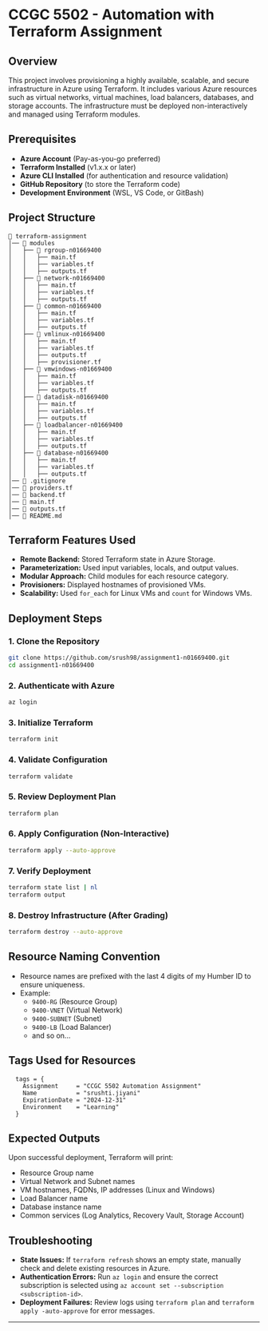 # CCGC 5502 - Automation with Terraform Assignment

## **Overview**

This project involves provisioning a highly available, scalable, and secure infrastructure in Azure using Terraform. It includes various Azure resources such as virtual networks, virtual machines, load balancers, databases, and storage accounts. The infrastructure must be deployed non-interactively and managed using Terraform modules.

## **Prerequisites**

- **Azure Account** (Pay-as-you-go preferred)
- **Terraform Installed** (v1.x.x or later)
- **Azure CLI Installed** (for authentication and resource validation)
- **GitHub Repository** (to store the Terraform code)
- **Development Environment** (WSL, VS Code, or GitBash)

## **Project Structure**

```
📁 terraform-assignment
│── 📂 modules
│   ├── 📂 rgroup-n01669400
│   │   ├── main.tf
│   │   ├── variables.tf
│   │   ├── outputs.tf
│   ├── 📂 network-n01669400
│   │   ├── main.tf
│   │   ├── variables.tf
│   │   ├── outputs.tf
│   ├── 📂 common-n01669400
│   │   ├── main.tf
│   │   ├── variables.tf
│   │   ├── outputs.tf
│   ├── 📂 vmlinux-n01669400
│   │   ├── main.tf
│   │   ├── variables.tf
│   │   ├── outputs.tf
│   │   ├── provisioner.tf
│   ├── 📂 vmwindows-n01669400
│   │   ├── main.tf
│   │   ├── variables.tf
│   │   ├── outputs.tf
│   ├── 📂 datadisk-n01669400
│   │   ├── main.tf
│   │   ├── variables.tf
│   │   ├── outputs.tf
│   ├── 📂 loadbalancer-n01669400
│   │   ├── main.tf
│   │   ├── variables.tf
│   │   ├── outputs.tf
│   ├── 📂 database-n01669400
│   │   ├── main.tf
│   │   ├── variables.tf
│   │   ├── outputs.tf
│── 📄 .gitignore
│── 📄 providers.tf
│── 📄 backend.tf
│── 📄 main.tf
│── 📄 outputs.tf
│── 📄 README.md
```

## **Terraform Features Used**

- **Remote Backend:** Stored Terraform state in Azure Storage.
- **Parameterization:** Used input variables, locals, and output values.
- **Modular Approach:** Child modules for each resource category.
- **Provisioners:** Displayed hostnames of provisioned VMs.
- **Scalability:** Used `for_each` for Linux VMs and `count` for Windows VMs.

## **Deployment Steps**

### **1. Clone the Repository**

```bash
git clone https://github.com/srush98/assignment1-n01669400.git
cd assignment1-n01669400
```

### **2. Authenticate with Azure**

```bash
az login
```

### **3. Initialize Terraform**

```bash
terraform init
```

### **4. Validate Configuration**

```bash
terraform validate
```

### **5. Review Deployment Plan**

```bash
terraform plan
```

### **6. Apply Configuration (Non-Interactive)**

```bash
terraform apply --auto-approve
```

### **7. Verify Deployment**

```bash
terraform state list | nl
terraform output
```

### **8. Destroy Infrastructure (After Grading)**

```bash
terraform destroy --auto-approve
```

## **Resource Naming Convention**

- Resource names are prefixed with the last 4 digits of my Humber ID to ensure uniqueness.
- Example:
  - `9400-RG` (Resource Group)
  - `9400-VNET` (Virtual Network)
  - `9400-SUBNET` (Subnet)
  - `9400-LB` (Load Balancer)
  - and so on...

## **Tags Used for Resources**

```hcl
  tags = {
    Assignment     = "CCGC 5502 Automation Assignment"
    Name           = "srushti.jiyani"
    ExpirationDate = "2024-12-31"
    Environment    = "Learning"
  }
```

## **Expected Outputs**

Upon successful deployment, Terraform will print:

- Resource Group name
- Virtual Network and Subnet names
- VM hostnames, FQDNs, IP addresses (Linux and Windows)
- Load Balancer name
- Database instance name
- Common services (Log Analytics, Recovery Vault, Storage Account)

## **Troubleshooting**

- **State Issues:** If `terraform refresh` shows an empty state, manually check and delete existing resources in Azure.
- **Authentication Errors:** Run `az login` and ensure the correct subscription is selected using `az account set --subscription <subscription-id>`.
- **Deployment Failures:** Review logs using `terraform plan` and `terraform apply -auto-approve` for error messages.

---

